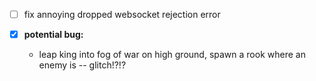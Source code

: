 
- [ ] fix annoying dropped websocket rejection error

- [x] **potential bug:**
  - leap king into fog of war on high ground, spawn a rook where an enemy is -- glitch!?!?

